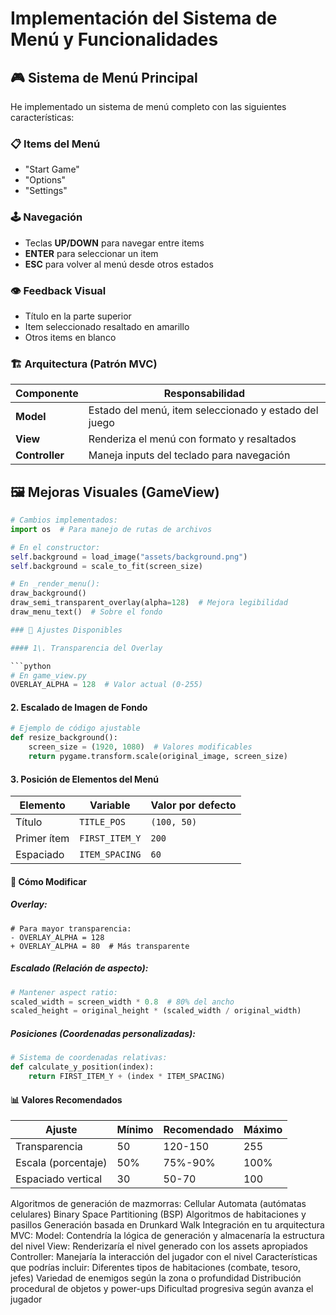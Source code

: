 # Implementación del Sistema de Menú y Funcionalidades

## 🎮 Sistema de Menú Principal

He implementado un sistema de menú completo con las siguientes características:

### 📋 Items del Menú
- "Start Game"
- "Options"
- "Settings"

### 🕹️ Navegación
- Teclas **UP/DOWN** para navegar entre items
- **ENTER** para seleccionar un item
- **ESC** para volver al menú desde otros estados

### 👁️ Feedback Visual
- Título en la parte superior
- Item seleccionado resaltado en amarillo
- Otros items en blanco

### 🏗️ Arquitectura (Patrón MVC)
| Componente | Responsabilidad |
|------------|----------------|
| **Model**  | Estado del menú, item seleccionado y estado del juego |
| **View**   | Renderiza el menú con formato y resaltados |
| **Controller** | Maneja inputs del teclado para navegación |

## 🖼️ Mejoras Visuales (GameView)

```python
# Cambios implementados:
import os  # Para manejo de rutas de archivos

# En el constructor:
self.background = load_image("assets/background.png")
self.background = scale_to_fit(screen_size)

# En _render_menu():
draw_background()
draw_semi_transparent_overlay(alpha=128)  # Mejora legibilidad
draw_menu_text()  # Sobre el fondo

### 🔧 Ajustes Disponibles

#### 1\. Transparencia del Overlay

```python
# En game_view.py
OVERLAY_ALPHA = 128  # Valor actual (0-255)
```

#### 2\. Escalado de Imagen de Fondo

```python
# Ejemplo de código ajustable
def resize_background():
    screen_size = (1920, 1080)  # Valores modificables
    return pygame.transform.scale(original_image, screen_size)
```

#### 3\. Posición de Elementos del Menú

| Elemento | Variable | Valor por defecto |
| --- | --- | --- |
| Título | `TITLE_POS` | `(100, 50)` |
| Primer ítem | `FIRST_ITEM_Y` | `200` |
| Espaciado | `ITEM_SPACING` | `60` |

#### 🔄 Cómo Modificar

##### Overlay:

```
# Para mayor transparencia:
- OVERLAY_ALPHA = 128
+ OVERLAY_ALPHA = 80  # Más transparente
```

##### Escalado (Relación de aspecto):

```python
# Mantener aspect ratio:
scaled_width = screen_width * 0.8  # 80% del ancho
scaled_height = original_height * (scaled_width / original_width)
```

##### Posiciones (Coordenadas personalizadas):

```python
# Sistema de coordenadas relativas:
def calculate_y_position(index):
    return FIRST_ITEM_Y + (index * ITEM_SPACING)
```

#### 📊 Valores Recomendados

| Ajuste | Mínimo | Recomendado | Máximo |
| --- | --- | --- | --- |
| Transparencia | 50  | 120-150 | 255 |
| Escala (porcentaje) | 50% | 75%-90% | 100% |
| Espaciado vertical | 30  | 50-70 | 100 |


Algoritmos de generación de mazmorras:
Cellular Automata (autómatas celulares)
Binary Space Partitioning (BSP)
Algoritmos de habitaciones y pasillos
Generación basada en Drunkard Walk
Integración en tu arquitectura MVC:
Model: Contendría la lógica de generación y almacenaría la estructura del nivel
View: Renderizaría el nivel generado con los assets apropiados
Controller: Manejaría la interacción del jugador con el nivel
Características que podrías incluir:
Diferentes tipos de habitaciones (combate, tesoro, jefes)
Variedad de enemigos según la zona o profundidad
Distribución procedural de objetos y power-ups
Dificultad progresiva según avanza el jugador